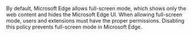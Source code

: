 By default, Microsoft Edge allows full-screen mode, which shows only the web content and hides the Microsoft Edge UI. When allowing full-screen mode, users and extensions must have the proper permissions. Disabling this policy prevents full-screen mode in Microsoft Edge. 